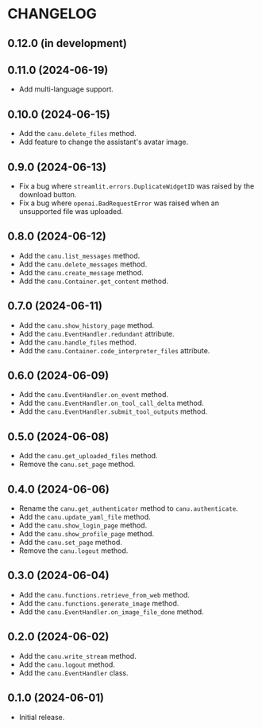 # CHANGELOG

## 0.12.0 (in development)

## 0.11.0 (2024-06-19)
* Add multi-language support.

## 0.10.0 (2024-06-15)
* Add the `canu.delete_files` method.
* Add feature to change the assistant's avatar image.

## 0.9.0 (2024-06-13)
* Fix a bug where `streamlit.errors.DuplicateWidgetID` was raised by the download button.
* Fix a bug where `openai.BadRequestError` was raised when an unsupported file was uploaded.

## 0.8.0 (2024-06-12)
* Add the `canu.list_messages` method.
* Add the `canu.delete_messages` method.
* Add the `canu.create_message` method.
* Add the `canu.Container.get_content` method.

## 0.7.0 (2024-06-11)
* Add the `canu.show_history_page` method.
* Add the `canu.EventHandler.redundant` attribute.
* Add the `canu.handle_files` method.
* Add the `canu.Container.code_interpreter_files` attribute.

## 0.6.0 (2024-06-09)
* Add the `canu.EventHandler.on_event` method.
* Add the `canu.EventHandler.on_tool_call_delta` method.
* Add the `canu.EventHandler.submit_tool_outputs` method.

## 0.5.0 (2024-06-08)
* Add the `canu.get_uploaded_files` method.
* Remove the `canu.set_page` method.

## 0.4.0 (2024-06-06)
* Rename the `canu.get_authenticator` method to `canu.authenticate`.
* Add the `canu.update_yaml_file` method.
* Add the `canu.show_login_page` method.
* Add the `canu.show_profile_page` method.
* Add the `canu.set_page` method.
* Remove the `canu.logout` method.

## 0.3.0 (2024-06-04)
* Add the `canu.functions.retrieve_from_web` method.
* Add the `canu.functions.generate_image` method.
* Add the `canu.EventHandler.on_image_file_done` method.

## 0.2.0 (2024-06-02)
* Add the `canu.write_stream` method.
* Add the `canu.logout` method.
* Add the `canu.EventHandler` class.

## 0.1.0 (2024-06-01)
* Initial release.